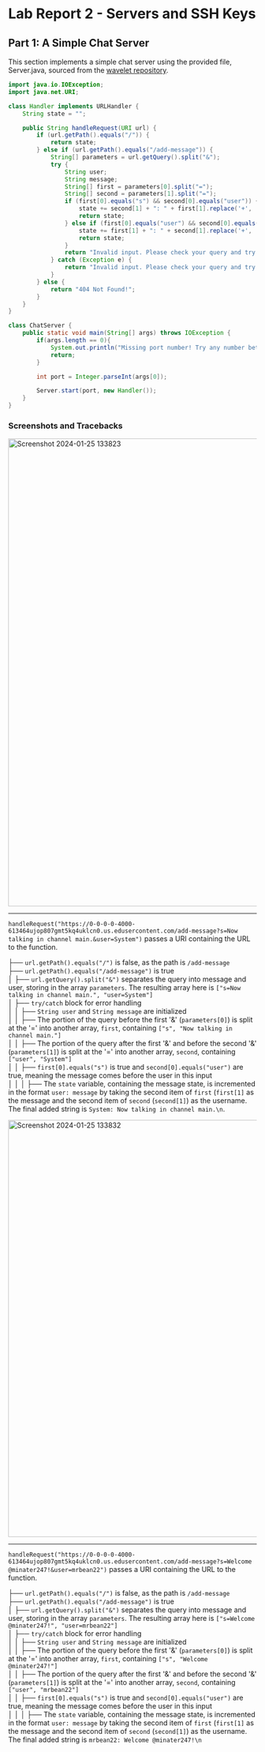 # Lab Report 2 - Servers and SSH Keys

## Part 1: A Simple Chat Server

This section implements a simple chat server using the provided file, Server.java, sourced from the [wavelet repository](https://github.com/ucsd-cse15l-f23/wavelet).

```java
import java.io.IOException;
import java.net.URI;

class Handler implements URLHandler {
    String state = "";

    public String handleRequest(URI url) {
        if (url.getPath().equals("/")) {
            return state;
        } else if (url.getPath().equals("/add-message")) {
            String[] parameters = url.getQuery().split("&");
            try {
                String user;
                String message;
                String[] first = parameters[0].split("=");
                String[] second = parameters[1].split("=");
                if (first[0].equals("s") && second[0].equals("user")) {
                    state += second[1] + ": " + first[1].replace('+', ' ') + "\n";
                    return state;
                } else if (first[0].equals("user") && second[0].equals("q")) {
                    state += first[1] + ": " + second[1].replace('+', ' ') + "\n";
                    return state;
                }
                return "Invalid input. Please check your query and try again!";
            } catch (Exception e) {
                return "Invalid input. Please check your query and try again!";
            }
        } else {
            return "404 Not Found!";
        }
    }
}

class ChatServer {
    public static void main(String[] args) throws IOException {
        if(args.length == 0){
            System.out.println("Missing port number! Try any number between 1024 to 49151");
            return;
        }

        int port = Integer.parseInt(args[0]);

        Server.start(port, new Handler());
    }
}
```
### Screenshots and Tracebacks
<img width="948" alt="Screenshot 2024-01-25 133823" src="https://github.com/Minater247/cse-15l-lab-reports/assets/45747191/1f255aa3-5c3a-4e00-96a1-cf42ce398c64">

<hr>

`handleRequest("https://0-0-0-0-4000-613464ujop807gmt5kq4uklcn0.us.edusercontent.com/add-message?s=Now talking in channel main.&user=System")` passes a URI containing the URL to the function.

├── `url.getPath().equals("/")` is false, as the path is `/add-message`
<br>
├── `url.getPath().equals("/add-message")` is true
<br>
│   ├── `url.getQuery().split("&")` separates the query into message and user, storing in the array `parameters`. The resulting array here is `["s=Now talking in channel main.", "user=System"]`
<br>
│   ├── `try/catch` block for error handling
<br>
│   │   ├── `String user` and `String message` are initialized
<br>
│   │   ├── The portion of the query before the first '&' (`parameters[0]`) is split at the '=' into another array, `first`, containing `["s", "Now talking in channel main."]`
<br>
│   │   ├── The portion of the query after the first '&' and before the second '&' (`parameters[1]`) is split at the '=' into another array, `second`, containing `["user", "System"]`
<br>
│   │   ├── `first[0].equals("s")` is true and `second[0].equals("user")` are true, meaning the message comes before the user in this input
<br>
│   │   │   ├── The `state` variable, containing the message state, is incremented in the format `user: message` by taking the second item of `first` (`first[1]` as the message and the second item of `second` (`second[1]`) as the username. The final added string is `System: Now talking in channel main.\n`.
<br>


<img width="845" alt="Screenshot 2024-01-25 133832" src="https://github.com/Minater247/cse-15l-lab-reports/assets/45747191/e4f5a855-6d8b-4363-9810-84558c12ef87">

<hr>

`handleRequest("https://0-0-0-0-4000-613464ujop807gmt5kq4uklcn0.us.edusercontent.com/add-message?s=Welcome @minater247!&user=mrbean22")` passes a URI containing the URL to the function.

├── `url.getPath().equals("/")` is false, as the path is `/add-message`
<br>
├── `url.getPath().equals("/add-message")` is true
<br>
│   ├── `url.getQuery().split("&")` separates the query into message and user, storing in the array `parameters`. The resulting array here is `["s=Welcome @minater247!", "user=mrbean22"]`
<br>
│   ├── `try/catch` block for error handling
<br>
│   │   ├── `String user` and `String message` are initialized
<br>
│   │   ├── The portion of the query before the first '&' (`parameters[0]`) is split at the '=' into another array, `first`, containing `["s", "Welcome @minater247!"]`
<br>
│   │   ├── The portion of the query after the first '&' and before the second '&' (`parameters[1]`) is split at the '=' into another array, `second`, containing `["user", "mrbean22"]`
<br>
│   │   ├── `first[0].equals("s")` is true and `second[0].equals("user")` are true, meaning the message comes before the user in this input
<br>
│   │   │   ├── The `state` variable, containing the message state, is incremented in the format `user: message` by taking the second item of `first` (`first[1]` as the message and the second item of `second` (`second[1]`) as the username. The final added string is `mrbean22: Welcome @minater247!\n`
<br>
